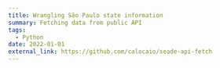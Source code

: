 ```yaml
---
title: Wrangling São Paulo state information
summary: Fetching data from public API
tags:
  - Python
date: 2022-01-01
external_link: https://github.com/calocaio/seade-api-fetch
---
```

